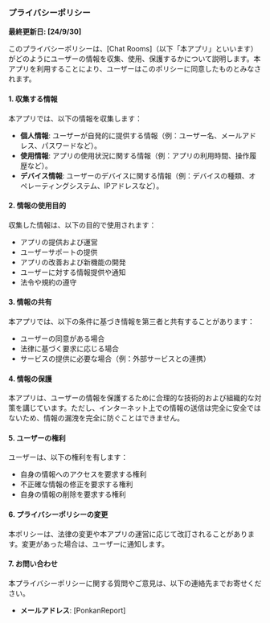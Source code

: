 ### プライバシーポリシー

**最終更新日: [24/9/30]**

このプライバシーポリシーは、[Chat Rooms]（以下「本アプリ」といいます）がどのようにユーザーの情報を収集、使用、保護するかについて説明します。本アプリを利用することにより、ユーザーはこのポリシーに同意したものとみなされます。

#### 1. 収集する情報

本アプリでは、以下の情報を収集します：

- **個人情報**: ユーザーが自発的に提供する情報（例：ユーザー名、メールアドレス、パスワードなど）。
- **使用情報**: アプリの使用状況に関する情報（例：アプリの利用時間、操作履歴など）。
- **デバイス情報**: ユーザーのデバイスに関する情報（例：デバイスの種類、オペレーティングシステム、IPアドレスなど）。

#### 2. 情報の使用目的

収集した情報は、以下の目的で使用されます：

- アプリの提供および運営
- ユーザーサポートの提供
- アプリの改善および新機能の開発
- ユーザーに対する情報提供や通知
- 法令や規約の遵守

#### 3. 情報の共有

本アプリでは、以下の条件に基づき情報を第三者と共有することがあります：

- ユーザーの同意がある場合
- 法律に基づく要求に応じる場合
- サービスの提供に必要な場合（例：外部サービスとの連携）

#### 4. 情報の保護

本アプリは、ユーザーの情報を保護するために合理的な技術的および組織的な対策を講じています。ただし、インターネット上での情報の送信は完全に安全ではないため、情報の漏洩を完全に防ぐことはできません。

#### 5. ユーザーの権利

ユーザーは、以下の権利を有します：

- 自身の情報へのアクセスを要求する権利
- 不正確な情報の修正を要求する権利
- 自身の情報の削除を要求する権利

#### 6. プライバシーポリシーの変更

本ポリシーは、法律の変更や本アプリの運営に応じて改訂されることがあります。変更があった場合は、ユーザーに通知します。

#### 7. お問い合わせ

本プライバシーポリシーに関する質問やご意見は、以下の連絡先までお寄せください。

- **メールアドレス**: [PonkanReport]

